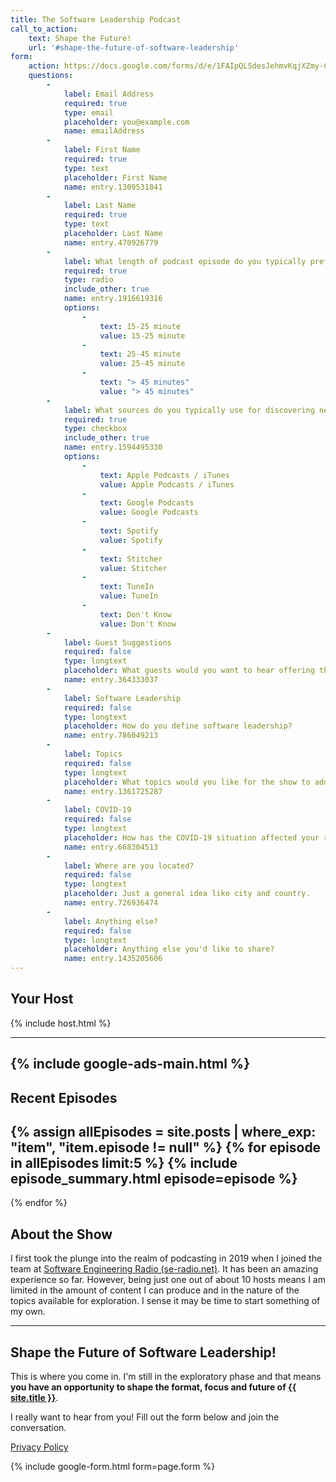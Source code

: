```yaml
---
title: The Software Leadership Podcast
call_to_action:
    text: Shape the Future!
    url: '#shape-the-future-of-software-leadership'
form:
    action: https://docs.google.com/forms/d/e/1FAIpQLSdesJehmvKqjXZmy-ChQVYLl9ULr4XAOz8Uc85DkiIiQj8qLg/formResponse
    questions:
        - 
            label: Email Address
            required: true
            type: email
            placeholder: you@example.com
            name: emailAddress
        - 
            label: First Name
            required: true
            type: text
            placeholder: First Name
            name: entry.1309531841
        - 
            label: Last Name
            required: true
            type: text
            placeholder: Last Name
            name: entry.470926779
        - 
            label: What length of podcast episode do you typically prefer to listen to?
            required: true
            type: radio
            include_other: true
            name: entry.1916619316
            options:
                -
                    text: 15-25 minute
                    value: 15-25 minute
                -
                    text: 25-45 minute
                    value: 25-45 minute
                -
                    text: "> 45 minutes"
                    value: "> 45 minutes"
        - 
            label: What sources do you typically use for discovering new podcasts?
            required: true
            type: checkbox
            include_other: true
            name: entry.1594495330
            options:
                -
                    text: Apple Podcasts / iTunes
                    value: Apple Podcasts / iTunes
                -
                    text: Google Podcasts
                    value: Google Podcasts
                -
                    text: Spotify
                    value: Spotify
                -
                    text: Stitcher
                    value: Stitcher
                -
                    text: TuneIn
                    value: TuneIn
                -
                    text: Don't Know
                    value: Don't Know
        - 
            label: Guest Suggestions
            required: false
            type: longtext
            placeholder: What guests would you want to hear offering their perspectives on software leadership?
            name: entry.364333037
        - 
            label: Software Leadership
            required: false
            type: longtext
            placeholder: How do you define software leadership?
            name: entry.786049213
        - 
            label: Topics
            required: false
            type: longtext
            placeholder: What topics would you like for the show to address?
            name: entry.1361725287
        - 
            label: COVID-19
            required: false
            type: longtext
            placeholder: How has the COVID-19 situation affected your regular podcast listening routine?
            name: entry.668304513
        - 
            label: Where are you located?
            required: false
            type: longtext
            placeholder: Just a general idea like city and country.
            name: entry.726936474
        - 
            label: Anything else?
            required: false
            type: longtext
            placeholder: Anything else you'd like to share?
            name: entry.1435205606
---
```


## Your Host

{% include host.html %}

---
{% include google-ads-main.html %}
---

## Recent Episodes

{% assign allEpisodes = site.posts | where_exp: "item", "item.episode != null" %}
{% for episode in allEpisodes limit:5 %}
{% include episode_summary.html episode=episode %}
---
{% endfor %}

## About the Show

I first took the plunge into the realm of podcasting in 2019 when I joined the 
team at [Software Engineering Radio (se-radio.net)](https://www.se-radio.net/team/jeff-doolittle/).
It has been an amazing experience so far. However, being just one out of about 10 hosts means 
I am limited in the amount of content I can produce and in the nature of the topics 
available for exploration. I sense it may be time to start something of my own.

---

## Shape the Future of Software Leadership!

This is where you come in. I'm still in the exploratory phase and that means 
**you have an opportunity to shape the format, focus and future of  <a href="/" target="_self">{{ site.title }}</a>**.

I really want to hear from you! Fill out the form below and join the conversation.

[Privacy Policy](/privacy)

{% include google-form.html form=page.form %}
